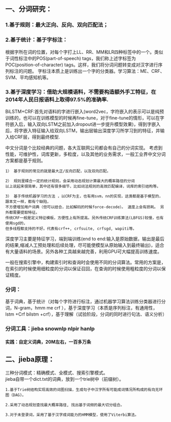 ## 一、分词研究：
### 1.基于规则：最大正向、反向、双向匹配法；
### 2.基于统计：基于字标注：
根据字所在词的位置，对每个字打上LL、RR、MM和LR四种标签中的一个。类似于词性标注中的POS(part-of-speech) tags，我们称上述字标签为POC(position-of-character) tags。这样，我们将分词问题转变成对汉字进行序列标注的问题。
字标注本质上是训练出一个字的分类器。学习算法：ME、CRF、SVM、平均感知机等。
### 3.基于深度学习：借助大规模语料，不需要构造额外手工特征，在2014年人民日报语料上取得97.5%的准确率.
BiLSTM+CRF:首先对语料的字进行嵌入(word2vec，字符嵌入的表示可以是纯预训练的，也可以在训练模型的时候再fine-tune，对于fine-tune的情形，可以在字符嵌入后，输入双向LSTM之前加入dropout进一步提升模型效果)，得到字嵌入后，将字嵌入特征输入给双向LSTM，输出层输出深度学习所学习到的特征，并输入给CRF层，得到最终模型.


中文分词是个比较经典的问题，各大互联网公司都会有自己的分词实现。 考虑到性能，可维护性，词库更新，多粒度，以及其他的业务需求，一般工业界中文分词方案都是基于规则。
```
1） 基于规则的常见的就是最大正/反向匹配，以及双向匹配。

2） 规则里糅合一定的统计规则，会采用动态规划计算最大的概率路径的分词
以上说起来很简单，其中还有很多细节，比如词法规则的高效匹配编译，词库的索引结构等。

3） 基于传统机器学习的方法 ，以CRF为主，也有用svm，nn的实现，这类都是基于模型的，跟本文一样，都有个缺陷，
不方便增加用户词典（但可以结合，比如解码的时候force-decode）。 速度上会有损耗。 另外都需要提取特征。
传统CRF一般是定义特征模板，方便性上有所提高。另外传统CRF训练算法(LBFGS)较慢，也有使用sgd的，
但多线程都支持的不好。代表有crf++, crfsuite, crfsgd, wapiti等。
```
深度学习主要是特征学习，端到端训练(end to end:输入是原始数据，输出是最后的结果,缩减人工预处理和后续处理，尽可能使模型从原始输入到最终输出)，适合有大量语料的场景。另外各种工具越来越完善，利用GPU可大幅提高训练速度。


一般在搜索引擎中，构建索引时和查询时会使用不同的分词算法。常用的方案是，在索引的时候使用细粒度的分词以保证召回，在查询的时候使用粗粒度的分词以保证精度。


### 分词：
基于词典，基于统计（对每个字符进行标注，通过机器学习算法训练分类器进行分词，N-gram，hmm me crf ），基于深度学习（本质是序列标注，有通用性，lstm +Crf bilstm +crf），基于理解（试验阶段，分词的同时进行句法、语义分析）

### 分词工具：jieba snownlp nlpir hanlp

#### 实践：自定义词典，20M左右，一百多万条


## 二、jieba原理：
三种分词模式：精确模式、全模式、搜索引擎模式。  
jieba自带一个dict.txt的词典，放到一个trie树中（前缀树）。
```
1.基于Trie树结构实现高效的词图扫描，生成句子中汉字所有可能成词情况所构成的有向无环图（DAG)。

2.采用了动态规划查找最大概率路径, 找出基于词频的最大切分组合。

3.对于未登录词，采用了基于汉字成词能力的HMM模型，使用了Viterbi算法。
```


